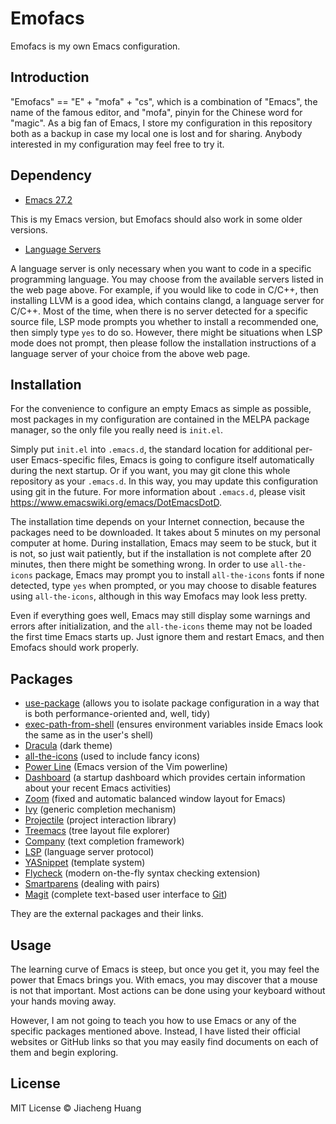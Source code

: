# Emofacs

Emofacs is my own Emacs configuration.

## Introduction

"Emofacs" == "E" + "mofa" + "cs", which is a combination of "Emacs", the name of the famous editor, and "mofa", pinyin for the Chinese word for "magic". As a big fan of Emacs, I store my configuration in this repository both as a backup in case my local one is lost and for sharing. Anybody interested in my configuration may feel free to try it.

## Dependency

* [Emacs 27.2](https://www.gnu.org/software/emacs/)

This is my Emacs version, but Emofacs should also work in some older versions.

* [Language Servers](https://langserver.org/)

A language server is only necessary when you want to code in a specific programming language. You may choose from the available servers listed in the web page above. For example, if you would like to code in C/C++, then installing LLVM is a good idea, which contains clangd, a language server for C/C++. Most of the time, when there is no server detected for a specific source file, LSP mode prompts you whether to install a recommended one, then simply type `yes` to do so. However, there might be situations when LSP mode does not prompt, then please follow the installation instructions of a language server of your choice from the above web page.

## Installation

For the convenience to configure an empty Emacs as simple as possible, most packages in my configuration are contained in the MELPA package manager, so the only file you really need is `init.el`.

Simply put `init.el` into `.emacs.d`, the standard location for additional per-user Emacs-specific files, Emacs is going to configure itself automatically during the next startup. Or if you want, you may git clone this whole repository as your `.emacs.d`. In this way, you may update this configuration using git in the future. For more information about `.emacs.d`, please visit https://www.emacswiki.org/emacs/DotEmacsDotD.

The installation time depends on your Internet connection, because the packages need to be downloaded. It takes about 5 minutes on my personal computer at home. During installation, Emacs may seem to be stuck, but it is not, so just wait patiently, but if the installation is not complete after 20 minutes, then there might be something wrong. In order to use `all-the-icons` package, Emacs may prompt you to install `all-the-icons` fonts if none detected, type `yes` when prompted, or you may choose to disable features using `all-the-icons`, although in this way Emofacs may look less pretty.

Even if everything goes well, Emacs may still display some warnings and errors after initialization, and the `all-the-icons` theme may not be loaded the first time Emacs starts up. Just ignore them and restart Emacs, and then Emofacs should work properly.

## Packages

* [use-package](https://github.com/jwiegley/use-package) (allows you to isolate package configuration in a way that is both performance-oriented and, well, tidy)
* [exec-path-from-shell](https://github.com/purcell/exec-path-from-shell) (ensures environment variables inside Emacs look the same as in the user's shell)
* [Dracula](https://draculatheme.com/emacs/) (dark theme)
* [all-the-icons](https://github.com/domtronn/all-the-icons.el) (used to include fancy icons)
* [Power Line](https://github.com/milkypostman/powerline) (Emacs version of the Vim powerline)
* [Dashboard](https://github.com/emacs-dashboard/emacs-dashboard) (a startup dashboard which provides certain information about your recent Emacs activities)
* [Zoom](https://github.com/cyrus-and/zoom) (fixed and automatic balanced window layout for Emacs)
* [Ivy](https://github.com/abo-abo/swiper) (generic completion mechanism)
* [Projectile](https://github.com/bbatsov/projectile) (project interaction library)
* [Treemacs](https://github.com/Alexander-Miller/treemacs) (tree layout file explorer)
* [Company](https://company-mode.github.io/) (text completion framework)
* [LSP](https://emacs-lsp.github.io/lsp-mode/) (language server protocol)
* [YASnippet](https://github.com/joaotavora/yasnippet) (template system)
* [Flycheck](https://www.flycheck.org/en/latest/) (modern on-the-fly syntax checking extension)
* [Smartparens](https://github.com/Fuco1/smartparens) (dealing with pairs)
* [Magit](https://magit.vc/) (complete text-based user interface to [Git](https://git-scm.com/))

They are the external packages and their links.

## Usage

The learning curve of Emacs is steep, but once you get it, you may feel the power that Emacs brings you. With emacs, you may discover that a mouse is not that important. Most actions can be done using your keyboard without your hands moving away.

However, I am not going to teach you how to use Emacs or any of the specific packages mentioned above. Instead, I have listed their official websites or GitHub links so that you may easily find documents on each of them and begin exploring.

## License

MIT License © Jiacheng Huang

